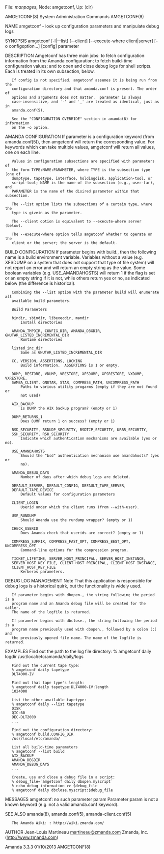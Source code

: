 File: *manpages*,  Node: amgetconf,  Up: (dir)

AMGETCONF(8)            System Administration Commands            AMGETCONF(8)



NAME
       amgetconf - look up configuration parameters and manipulate debug logs

SYNOPSIS
       amgetconf [-l|--list] [--client] [--execute-where client|server]
                 [-o configoption...] [config] parameter

DESCRIPTION
       Amgetconf has three main jobs: to fetch configuration information from
       the Amanda configuration; to fetch build-time configuration values; and
       to open and close debug logs for shell scripts. Each is treated in its
       own subsection, below.

       If config is not specified, amgetconf assumes it is being run from the
       configuration directory and that amanda.conf is present. The order of
       options and arguments does not matter.  parameter is always
       case-insensitive, and '-' and '_' are treated as identical, just as in
       amanda.conf(5).

       See the "CONFIGURATION OVERRIDE" section in amanda(8) for information
       on the -o option.

   AMANDA CONFIGURATION
       If parameter is a configuration keyword (from amanda.conf(5)), then
       amgetconf will return the corresponding value. For keywords which can
       take multiple values, amgetconf will return all values, one on each
       line.

       Values in configuration subsections are specified with parameters of
       the form TYPE:NAME:PARAMETER, where TYPE is the subsection type (one of
       dumptype, tapetype, interface, holdingdisk, application-tool, or
       script-tool; NAME is the name of the subsection (e.g., user-tar), and
       PARAMETER is the name of the disired parameter within that subsection.

       The --list option lists the subsections of a certain type, where the
       type is givein as the parameter.

       The --client option is equivalent to --execute-where server (below).

       The --execute-where option tells amgetconf whether to operate on the
       client or the server; the server is the default.

   BUILD CONFIGURATION
       If parameter begins with build., then the following name is a build
       environment variable. Variables without a value (e.g.  XFSDUMP on a
       system that does not support that type of file system) will not report
       an error and will return an empty string as the value. Some boolean
       variables (e.g.  USE_AMANDAHOSTS) will return 1 if the flag is set or
       an empty string if it is not, while others return yes or no, as
       indicated below (the difference is historical).

       Combining the --list option with the parameter build will enumerate all
       available build parameters.

       Build Parameters

       bindir, sbindir, libexecdir, mandir
           Install directories

       AMANDA_TMPDIR, CONFIG_DIR, AMANDA_DBGDIR, GNUTAR_LISTED_INCREMENTAL_DIR
           Runtime directories

       listed_inc_dir
           Same as GNUTAR_LISTED_INCREMENTAL_DIR

       CC, VERSION, ASSERTIONS, LOCKING
           Build information.  ASSERTIONS is 1 or empty.

       DUMP, RESTORE, VDUMP, VRESTORE, XFSDUMP, XFSRESTORE, VXDUMP, VXRESTORE,
       SAMBA_CLIENT, GNUTAR, STAR, COMPRESS_PATH, UNCOMPRESS_PATH
           Paths to various utility progarms (empty if they are not found or
           not used)

       AIX_BACKUP
           Is DUMP the AIX backup program? (empty or 1)

       DUMP_RETURNS_1
           Does DUMP return 1 on success? (empty or 1)

       BSD_SECURITY, BSDUDP_SECURITY, BSDTCP_SECURITY, KRB5_SECURITY,
       SSH_SECURITY, RSH_SECURITY
           Indicate which authentication mechanisms are available (yes or no).

       USE_AMANDAHOSTS
           Should the "bsd" authentication mechanism use amandahosts? (yes or
           no).

       AMANDA_DEBUG_DAYS
           Number of days after which debug logs are deleted.

       DEFAULT_SERVER, DEFAULT_CONFIG, DEFAULT_TAPE_SERVER,
       DEFAULT_TAPE_DEVICE
           Default values for configuration parameters

       CLIENT_LOGIN
           Userid under which the client runs (from --with-user).

       USE_RUNDUMP
           Should Amanda use the rundump wrapper? (empty or 1)

       CHECK_USERID
           Does Amanda check that userids are correct? (empty or 1)

       COMPRESS_SUFFIX, COMPRESS_FAST_OPT, COMPRESS_BEST_OPT, UNCOMPRESS_OPT
           Command-line options for the compression program.

       TICKET_LIFETIME, SERVER_HOST_PRINCIPAL, SERVER_HOST_INSTANCE,
       SERVER_HOST_KEY_FILE, CLIENT_HOST_PRINCIPAL, CLIENT_HOST_INSTANCE,
       CLIENT_HOST_KEY_FILE
           Kerberos parameters.

   DEBUG LOG MANAGEMENT
           Note
           That this application is responsible for debug logs is a historical
           quirk, but the functionality is widely used.

       If parameter begins with dbopen., the string following the period is a
       program name and an Amanda debug file will be created for the caller.
       The name of the logfile is returned.

       If parameter begins with dbclose., the string following the period is a
       program name previously used with dbopen., followed by a colon (:) and
       the previously opened file name. The name of the logfile is returned.

EXAMPLES
       Find out the path to the log file directory:
       % amgetconf daily logdir
       /usr/local/etc/amanda/daily/logs

       Find out the current tape type:
       % amgetconf daily tapetype
       DLT4000-IV

       Find out that tape type's length:
       % amgetconf daily tapetype:DLT4000-IV:length
       1024000

       List the other available tapetype:
       % amgetconf daily --list tapetype
       DISK
       QIC-60
       DEC-DLT2000
       ...

       Find out the configuration directory:
       % amgetconf build.CONFIG_DIR
       /usr/local/etc/amanda/

       List all build-time parameters
       % amgetconf --list build
       AIX_BACKUP
       AMANDA_DBGDIR
       AMANDA_DEBUG_DAYS
       ...

       Create, use and close a debug file in a script:
       % debug_file=`amgetconf daily dbopen.myscript`
       % echo debug information >> $debug_file
       % amgetconf daily dbclose.myscript:$debug_file

MESSAGES
       amgetconf: no such parameter param
           Parameter param is not a known keyword (e.g. not a valid
           amanda.conf keyword).

SEE ALSO
       amanda(8), amanda.conf(5), amanda-client.conf(5)

       The Amanda Wiki: : http://wiki.zmanda.com/

AUTHOR
       Jean-Louis Martineau <martineau@zmanda.com>
           Zmanda, Inc. (http://www.zmanda.com)



Amanda 3.3.3                      01/10/2013                      AMGETCONF(8)
